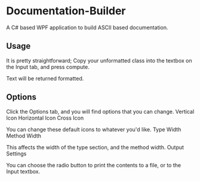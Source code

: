 # Documentation-Builder

A C# based WPF application to build ASCII based documentation.
## Usage

It is pretty straightforward; Copy your unformatted class into the textbox on the Input tab, and press compute.

Text will be returned formatted.
## Options

Click the Options tab, and you will find options that you can change.
Vertical Icon
Horizontal Icon
Cross Icon

You can change these default icons to whatever you'd like.
Type Width
Method Width

This affects the width of the type section, and the method width.
Output Settings

You can choose the radio button to print the contents to a file, or to the Input textbox.
